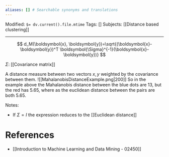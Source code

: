 ```yaml
---
aliases: [] # Searchable synonyms and translations
---
```

Modified: `$= dv.current().file.mtime`
Tags: []
Subjects: [[Distance based clustering]]
****


$$
d_M(\boldsymbol{x}, \boldsymbol{y})=\sqrt{(\boldsymbol{x}-\boldsymbol{y})^T \boldsymbol{\Sigma}^{-1}(\boldsymbol{x}-\boldsymbol{y})}
$$

$\Sigma:$ [[Covariance matrix]]

A distance measure between two vectors $x,y$ weighted by the covariance between them.
<span class="centerImg">![[MahalanobisDistanceExample.png|200]]</span>
So in the example above the Mahalanobis distance between the blue dots are 13, but the red has 5.65, where as the euclidean distance between the pairs are both 5.65.

Notes:
- If $\Sigma=I$ the expression reduces to the [[Euclidean distance]]

# References
- [[Introduction to Machine Learning and Data Mining - 02450]]